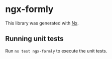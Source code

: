 # ngx-formly

This library was generated with [Nx](https://nx.dev).

## Running unit tests

Run `nx test ngx-formly` to execute the unit tests.
